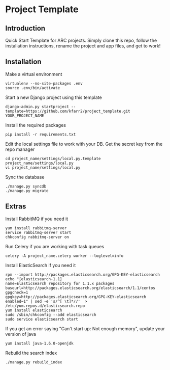 # Project Template

## Introduction

Quick Start Template for ARC projects.
Simply clone this repo, follow the installation instructions, rename the project and app files, and get to work!

## Installation

Make a virtual environment

    virtualenv --no-site-packages .env
    source .env/bin/activate

Start a new Django project using this template

    django-admin.py startproject --template=https://github.com/kfarr2/project_template.git YOUR_PROJECT_NAME

Install the required packages

    pip install -r requirements.txt

Edit the local settings file to work with your DB. Get the secret key from the repo manager

    cd project_name/settings/local.py.template project_name/settings/local.py
    vi project_name/settings/local.py

Sync the database

    ./manage.py syncdb
    ./manage.py migrate

## Extras

Install RabbitMQ if you need it

    yum install rabbitmq-server
    service rabbitmq-server start
    chkconfig rabbitmq-server on

Run Celery if you are working with task queues

    celery -A project_name.celery worker --loglevel=info

Install ElasticSearch if you need it

    rpm --import http://packages.elasticsearch.org/GPG-KEY-elasticsearch
    echo "[elasticsearch-1.1]
    name=Elasticsearch repository for 1.1.x packages
    baseurl=http://packages.elasticsearch.org/elasticsearch/1.1/centos
    gpgcheck=1
    gpgkey=http://packages.elasticsearch.org/GPG-KEY-elasticsearch
    enabled=1" | sed -e 's/^[ \t]*//'  > /etc/yum.repos.d/elasticsearch.repo
    yum install elasticsearch
    sudo /sbin/chkconfig --add elasticsearch
    sudo service elasticsearch start

If you get an error saying "Can't start up: Not enough memory", update your version of java

    yum install java-1.6.0-openjdk

Rebuild the search index

    ./manage.py rebuild_index
